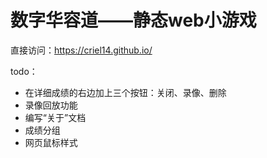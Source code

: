 # 数字华容道——静态web小游戏

直接访问：https://criel14.github.io/



todo：

- 在详细成绩的右边加上三个按钮：关闭、录像、删除
- 录像回放功能
- 编写“关于”文档
- 成绩分组
- 网页鼠标样式